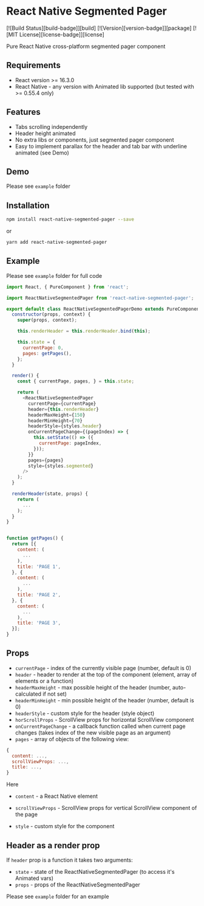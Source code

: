 # React Native Segmented Pager 

[![Build Status][build-badge]][build]
[![Version][version-badge]][package]
[![MIT License][license-badge]][license]

Pure React Native cross-platform segmented pager component


## Requirements

- React version >= 16.3.0
- React Native - any version with Animated lib supported (but tested with >= 0.55.4 only)


## Features

- Tabs scrolling independently
- Header height animated
- No extra libs or components, just segmented pager component
- Easy to implement parallax for the header and tab bar with underline animated (see Demo)


## Demo

Please see `example` folder


## Installation

```sh
npm install react-native-segmented-pager --save
```
or

```sh
yarn add react-native-segmented-pager
```


## Example

Please see `example` folder for full code

```js
import React, { PureComponent } from 'react';

import ReactNativeSegmentedPager from 'react-native-segmented-pager';

export default class ReactNativeSegmentedPagerDemo extends PureComponent {
  constructor(props, context) {
    super(props, context);

    this.renderHeader = this.renderHeader.bind(this);

    this.state = {
      currentPage: 0,
      pages: getPages(),
    };
  }

  render() {
    const { currentPage, pages, } = this.state;

    return (
      <ReactNativeSegmentedPager
        currentPage={currentPage}
        header={this.renderHeader}
        headerMaxHeight={150}
        headerMinHeight={70}
        headerStyle={styles.header}
        onCurrentPageChange={(pageIndex) => {
          this.setState(() => ({
            currentPage: pageIndex,
          }));
        }}
        pages={pages}
        style={styles.segmented}
      />
    );
  }

  renderHeader(state, props) {
    return (
      ...
    );
  }
}


function getPages() {
  return [{
    content: (
      ...
    ),
    title: 'PAGE 1',
  }, {
    content: (
      ...
    ),
    title: 'PAGE 2',
  }, {
    content: (
      ...
    ),
    title: 'PAGE 3',
  }];
}
```


## Props

- `currentPage` - index of the currently visible page (number, default is 0)
- `header` - header to render at the top of the component (element, array of elements or a function)
- `headerMaxHeight` - max possible height of the header (number, auto-calculated if not set)
- `headerMinHeight` - min possible height of the header (number, default is 0)
- `headerStyle` - custom style for the header (style object)
- `horScrollProps` - ScrollView props for horizontal ScrollView component
- `onCurrentPageChange` - a callback function called when current page changes (takes index of the new visible page as an argument)
- `pages` - array of objects of the following view:

```js
{
  content: ...,
  scrollViewProps: ...,
  title: ...,
}
```

Here
- `content` - a React Native element
- `scrollViewProps` - ScrollView props for vertical ScrollView component of the page

- `style` - custom style for the component


## Header as a render prop

If `header` prop is a function it takes two arguments:
- `state` - state of the ReactNativeSegmentedPager (to access it's Animated vars)
- `props` - props of the ReactNativeSegmentedPager

Please see `example` folder for an example
